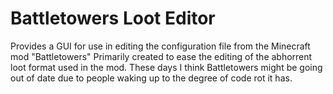 # Battletowers Loot Editor
Provides a GUI for use in editing the configuration file from the Minecraft mod "Battletowers"
Primarily created to ease the editing of the abhorrent loot format used in the mod. These days I think Battletowers might be going out of date due to people waking up to the degree of code rot it has.
